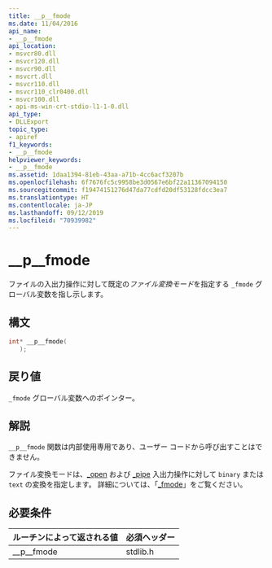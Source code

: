 ```yaml
---
title: __p__fmode
ms.date: 11/04/2016
api_name:
- __p__fmode
api_location:
- msvcr80.dll
- msvcr120.dll
- msvcr90.dll
- msvcrt.dll
- msvcr110.dll
- msvcr110_clr0400.dll
- msvcr100.dll
- api-ms-win-crt-stdio-l1-1-0.dll
api_type:
- DLLExport
topic_type:
- apiref
f1_keywords:
- __p__fmode
helpviewer_keywords:
- __p__fmode
ms.assetid: 1daa1394-81eb-43aa-a71b-4cc6acf3207b
ms.openlocfilehash: 6f7676fc5c9958be3d0567e6bf22a11367094150
ms.sourcegitcommit: f19474151276d47da77cdfd20df53128fdcc3ea7
ms.translationtype: HT
ms.contentlocale: ja-JP
ms.lasthandoff: 09/12/2019
ms.locfileid: "70939982"
---
```

# <a name="__p__fmode"></a>__p__fmode

ファイルの入出力操作に対して既定の*ファイル変換モード*を指定する `_fmode` グローバル変数を指し示します。

## <a name="syntax"></a>構文

```cpp
int* __p__fmode(
   );
```

## <a name="return-value"></a>戻り値

`_fmode` グローバル変数へのポインター。

## <a name="remarks"></a>解説

`__p__fmode` 関数は内部使用専用であり、ユーザー コードから呼び出すことはできません。

ファイル変換モードは、[_open](../c-runtime-library/reference/open-wopen.md) および [_pipe](../c-runtime-library/reference/pipe.md) 入出力操作に対して `binary` または `text` の変換を指定します。 詳細については、「[_fmode](../c-runtime-library/fmode.md)」をご覧ください。

## <a name="requirements"></a>必要条件

|ルーチンによって返される値|必須ヘッダー|
|-------------|---------------------|
|__p\__fmode|stdlib.h|